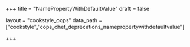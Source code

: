 +++
title = "NamePropertyWithDefaultValue"
draft = false

layout = "cookstyle_cops"
data_path = ["cookstyle","cops_chef_deprecations_namepropertywithdefaultvalue"]

+++

<!-- The content of this page is automatically generated from the
cops_chef_deprecations_namepropertywithdefaultvalue.yml file in github.com/chef/cookstyle/blob/master/docs-chef-io/data/cookstyle/. -->
